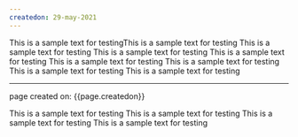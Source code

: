 ```yaml
---
createdon: 29-may-2021
---
```



This is a sample text for testingThis is a sample text for testing
This is a sample text for testing
This is a sample text for testing
This is a sample text for testing
This is a sample text for testing
This is a sample text for testing
This is a sample text for testing
This is a sample text for testing

-------
page created on: {{page.createdon}}

This is a sample text for testing
This is a sample text for testing
This is a sample text for testing
This is a sample text for testing


